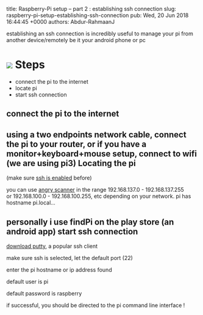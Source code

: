 title: Raspberry-Pi setup – part 2 : establishing ssh connection
slug: raspberry-pi-setup-establishing-ssh-connection
pub: Wed, 20 Jun 2018 16:44:45 +0000
authors: Abdur-RahmaanJ

establishing an ssh connection is incredibly useful to manage your pi from another device/remotely be it your android phone or pc

![](https://www.putty.org/Putty.png)
Steps
=====


* connect the pi to the internet
* locate pi
* start ssh connection


connect the pi to the internet
------------------------------


using a two endpoints network cable, connect the pi to your router, or if you have a monitor+keyboard+mouse setup, connect to wifi (we are using pi3)
Locating the pi
---------------


(make sure [ssh is enabled](https://www.pythonmembers.club/2018/06/18/raspberry-pi-setup/) before)

you can use [angry scanner](https://angryip.org/download/) in the range 192.168.137.0 - 192.168.137.255 or 192.168.100.0 - 192.168.100.255, etc depending on your network. pi has hostname pi.local...

personally i use findPi on the play store (an android app)
start ssh connection
--------------------


[download putty](https://www.putty.org), a popular ssh client

make sure ssh is selected, let the default port (22)

enter the pi hostname or ip address found

default user is pi

default password is raspberry

if successful, you should be directed to the pi command line interface !

 
